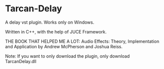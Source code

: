 # Tarcan-Delay
A delay vst plugin. Works only on Windows.

Written in C++, with the help of JUCE Framework.

THE BOOK THAT HELPED ME A LOT: Audio Effects: Theory, Implementation and Application by Andrew McPherson and Joshua Reiss.

Note: If you want to only download the plugin, only download TarcanDelay.dll

